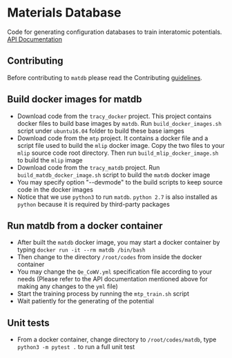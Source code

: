 

# Materials Database

Code for generating configuration databases to train interatomic potentials. [API Documentation](https://rosenbrockc.github.io/matdb/)

## Contributing

Before contributing to `matdb` please read the Contributing
[guidelines](https://github.com/rosenbrockc/matdb/blob/master/CONTRIBUTING.md).

## Build docker images for matdb 

* Download code from the `tracy_docker` project. This project contains docker files to build base images by `matdb`. Run `build_docker_images.sh` script under `ubuntu16.04` folder to build these base iamges
* Download code from the `mtp` project. It contains a docker file and a script file used to build the `mlip` docker image. Copy the two files to your `mlip` source code root directory. Then run `build_mlip_docker_image.sh` to build the `mlip` image
* Download code from the `tracy_matdb` project. Run `build_matdb_docker_image.sh` script to build the `matdb` docker image
* You may specify option "--devmode" to the build scripts to keep source code in the docker images
* Notice that we use `python3` to run `matdb`. `python 2.7` is also installed as `python` because it is required by third-party packages 

## Run matdb from a docker container
* After built the `matdb` docker image, you may start a docker container by typing `docker run -it --rm matdb /bin/bash`
* Then change to the directory `/root/codes` from inside the docker container
* You may change the `Qe_CoWV.yml` specification file according to your needs (Please refer to the API documentation mentioned above for making any changes to the `yml` file)
* Start the training process by running the `mtp_train.sh` script
* Wait patiently for the generating of the potential

## Unit tests
* From a docker container, change directory to `/root/codes/matdb`, type `python3 -m pytest .` to run a full unit test 
